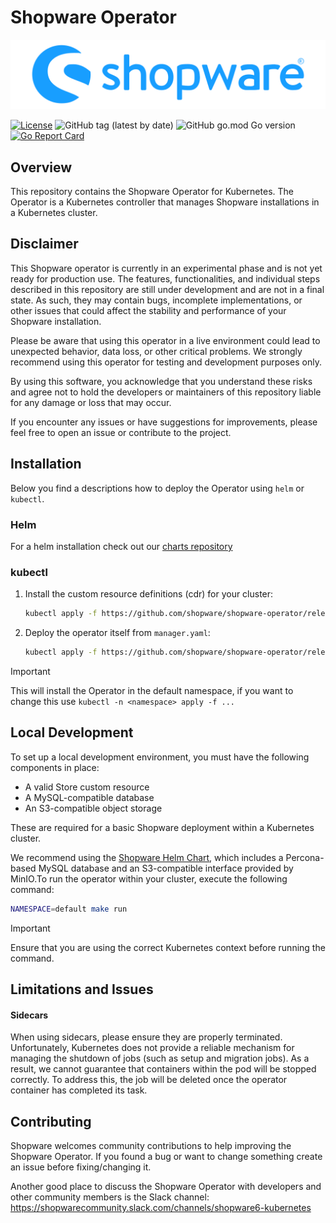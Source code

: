 # Shopware Operator

![Shopware Kubernetes Operator](shopware.svg)

[![License](https://img.shields.io/badge/License-Apache%202.0-blue.svg)](https://opensource.org/licenses/Apache-2.0)
![GitHub tag (latest by date)](https://img.shields.io/github/v/tag/shopware/shopware-operator)
![GitHub go.mod Go version](https://img.shields.io/github/go-mod/go-version/shopware/shopware-operator)
[![Go Report Card](https://goreportcard.com/badge/github.com/shopware/shopware-operator)](https://goreportcard.com/report/github.com/shopware/shopware-operator)

## Overview

This repository contains the Shopware Operator for Kubernetes. The Operator is a Kubernetes controller that manages Shopware installations in a Kubernetes cluster.

## Disclaimer

This Shopware operator is currently in an experimental phase and is not yet ready for production use.
The features, functionalities, and individual steps described in this repository are still under
development and are not in a final state. As such, they may contain bugs, incomplete
implementations, or other issues that could affect the stability and performance of your
Shopware installation.

Please be aware that using this operator in a live environment could lead to unexpected
behavior, data loss, or other critical problems. We strongly recommend using this operator
for testing and development purposes only.

By using this software, you acknowledge that you understand these risks and agree not
to hold the developers or maintainers of this repository liable for any
damage or loss that may occur.

If you encounter any issues or have suggestions for improvements, please feel free to
open an issue or contribute to the project.

## Installation

Below you find a descriptions how to deploy the Operator using `helm` or `kubectl`.

### Helm

For a helm installation check out our [charts repository](https://github.com/shopware/helm-charts/tree/main/charts/shopware-operator)

### kubectl

1. Install the custom resource definitions (cdr) for your cluster:

   ```sh
   kubectl apply -f https://github.com/shopware/shopware-operator/releases/latest/download/crd.yaml --server-side
   ```

2. Deploy the operator itself from `manager.yaml`:

   ```sh
   kubectl apply -f https://github.com/shopware/shopware-operator/releases/latest/download/manager.yaml
   ```

> [!IMPORTANT]
> This will install the Operator in the default namespace, if you want to change this use `kubectl -n <namespace> apply -f ...`

## Local Development

To set up a local development environment, you must have the following components in place:

- A valid Store custom resource
- A MySQL-compatible database
- An S3-compatible object storage

These are required for a basic Shopware deployment within a Kubernetes cluster.

We recommend using the [Shopware Helm Chart](https://github.com/shopware/helm-charts/tree/main/charts/shopware), which includes a Percona-based MySQL database and an S3-compatible interface
provided by MinIO.To run the operator within your cluster, execute the following command:

```sh
NAMESPACE=default make run
```

> [!IMPORTANT]
> Ensure that you are using the correct Kubernetes context before running the command.

## Limitations and Issues

#### Sidecars

When using sidecars, please ensure they are properly terminated. Unfortunately, Kubernetes does not provide a reliable mechanism for
managing the shutdown of jobs (such as setup and migration jobs). As a result, we cannot guarantee that containers within the pod will
be stopped correctly. To address this, the job will be deleted once the operator container has completed its task.

## Contributing

Shopware welcomes community contributions to help improving the Shopware Operator.
If you found a bug or want to change something create an issue before fixing/changing it.

Another good place to discuss the Shopware Operator with developers and other community members is the Slack channel: <https://shopwarecommunity.slack.com/channels/shopware6-kubernetes>
